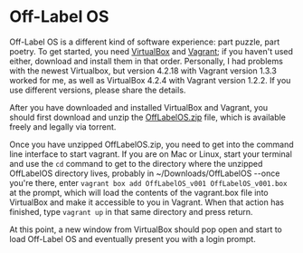 Off-Label OS
==========

Off-Label OS is a different kind of software experience:  part puzzle, part poetry.  To get started, you need [VirtualBox](https://www.virtualbox.org/wiki/Downloads) and [Vagrant](http://downloads.vagrantup.com/); if you haven't used either, download and install them in that order.  Personally, I had problems with the newest Virtualbox, but version 4.2.18 with Vagrant version 1.3.3 worked for me, as well as VirtualBox 4.2.4 with Vagrant version 1.2.2.  If you use different versions, please share the details.

After you have downloaded and installed VirtualBox and Vagrant, you should first download and unzip the [OffLabelOS.zip](http://offlabelos.com/OffLabelOS.zip.torrent) file, which is available freely and legally via torrent.

Once you have unzipped OffLabelOS.zip, you need to get into the command line interface to start vagrant.  If you are on Mac or Linux, start your terminal and use the `cd` command to get to the directory where the unzipped OffLabelOS directory lives, probably in ~/Downloads/OffLabelOS --once you're there, enter `vagrant box add OffLabelOS_v001 OffLabelOS_v001.box` at the prompt, which will load the contents of the vagrant.box file into VirtualBox and make it accessible to you in Vagrant.  When that action has finished, type `vagrant up` in that same directory and press return.

At this point, a new window from VirtualBox should pop open and start to load Off-Label OS and eventually present you with a login prompt.
